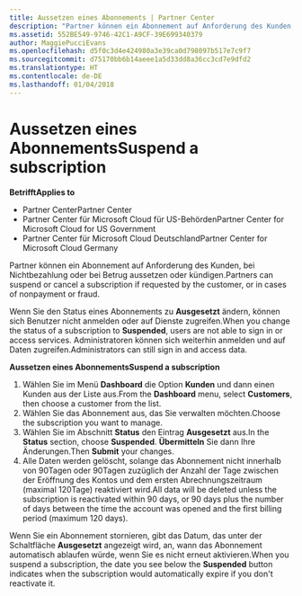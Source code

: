 ```yaml
---
title: Aussetzen eines Abonnements | Partner Center
description: "Partner können ein Abonnement auf Anforderung des Kunden, bei Nichtbezahlung oder bei Betrug aussetzen oder kündigen."
ms.assetid: 552BE549-9746-42C1-A9CF-39E699340379
author: MaggiePucciEvans
ms.openlocfilehash: d5f0c3d4e424980a3e39ca0d798097b517e7c9f7
ms.sourcegitcommit: d75170bb6b14aeee1a5d33dd8a36cc3cd7e9dfd2
ms.translationtype: HT
ms.contentlocale: de-DE
ms.lasthandoff: 01/04/2018
---
```

# <a name="suspend-a-subscription"></a><span data-ttu-id="22f60-103">Aussetzen eines Abonnements</span><span class="sxs-lookup"><span data-stu-id="22f60-103">Suspend a subscription</span></span>

**<span data-ttu-id="22f60-104">Betrifft</span><span class="sxs-lookup"><span data-stu-id="22f60-104">Applies to</span></span>**

-  <span data-ttu-id="22f60-105">Partner Center</span><span class="sxs-lookup"><span data-stu-id="22f60-105">Partner Center</span></span>
-  <span data-ttu-id="22f60-106">Partner Center für Microsoft Cloud für US-Behörden</span><span class="sxs-lookup"><span data-stu-id="22f60-106">Partner Center for Microsoft Cloud for US Government</span></span>
-  <span data-ttu-id="22f60-107">Partner Center für Microsoft Cloud Deutschland</span><span class="sxs-lookup"><span data-stu-id="22f60-107">Partner Center for Microsoft Cloud Germany</span></span>

<span data-ttu-id="22f60-108">Partner können ein Abonnement auf Anforderung des Kunden, bei Nichtbezahlung oder bei Betrug aussetzen oder kündigen.</span><span class="sxs-lookup"><span data-stu-id="22f60-108">Partners can suspend or cancel a subscription if requested by the customer, or in cases of nonpayment or fraud.</span></span>

<span data-ttu-id="22f60-109">Wenn Sie den Status eines Abonnements zu **Ausgesetzt** ändern, können sich Benutzer nicht anmelden oder auf Dienste zugreifen.</span><span class="sxs-lookup"><span data-stu-id="22f60-109">When you change the status of a subscription to **Suspended**, users are not able to sign in or access services.</span></span> <span data-ttu-id="22f60-110">Administratoren können sich weiterhin anmelden und auf Daten zugreifen.</span><span class="sxs-lookup"><span data-stu-id="22f60-110">Administrators can still sign in and access data.</span></span>

**<span data-ttu-id="22f60-111">Aussetzen eines Abonnements</span><span class="sxs-lookup"><span data-stu-id="22f60-111">Suspend a subscription</span></span>**

1.  <span data-ttu-id="22f60-112">Wählen Sie im Menü **Dashboard** die Option **Kunden** und dann einen Kunden aus der Liste aus.</span><span class="sxs-lookup"><span data-stu-id="22f60-112">From the **Dashboard** menu, select **Customers**, then choose a customer from the list.</span></span>
2.  <span data-ttu-id="22f60-113">Wählen Sie das Abonnement aus, das Sie verwalten möchten.</span><span class="sxs-lookup"><span data-stu-id="22f60-113">Choose the subscription you want to manage.</span></span>
3.  <span data-ttu-id="22f60-114">Wählen Sie im Abschnitt **Status** den Eintrag **Ausgesetzt** aus.</span><span class="sxs-lookup"><span data-stu-id="22f60-114">In the **Status** section, choose **Suspended**.</span></span> <span data-ttu-id="22f60-115">**Übermitteln** Sie dann Ihre Änderungen.</span><span class="sxs-lookup"><span data-stu-id="22f60-115">Then **Submit** your changes.</span></span>
4.  <span data-ttu-id="22f60-116">Alle Daten werden gelöscht, solange das Abonnement nicht innerhalb von 90Tagen oder 90Tagen zuzüglich der Anzahl der Tage zwischen der Eröffnung des Kontos und dem ersten Abrechnungszeitraum (maximal 120Tage) reaktiviert wird.</span><span class="sxs-lookup"><span data-stu-id="22f60-116">All data will be deleted unless the subscription is reactivated within 90 days, or 90 days plus the number of days between the time the account was opened and the first billing period (maximum 120 days).</span></span>

<span data-ttu-id="22f60-117">Wenn Sie ein Abonnement stornieren, gibt das Datum, das unter der Schaltfläche **Ausgesetzt** angezeigt wird, an, wann das Abonnement automatisch ablaufen würde, wenn Sie es nicht erneut aktivieren.</span><span class="sxs-lookup"><span data-stu-id="22f60-117">When you suspend a subscription, the date you see below the **Suspended** button indicates when the subscription would automatically expire if you don't reactivate it.</span></span> 
